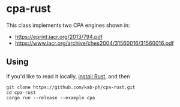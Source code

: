 # cpa-rust

This class implements two CPA engines shown in: 
- https://eprint.iacr.org/2013/794.pdf
- https://www.iacr.org/archive/ches2004/31560016/31560016.pdf

## Using
If you'd like to read it locally, [install Rust](https://www.rust-lang.org/tools/install), and then

    git clone https://github.com/kab-ph/cpa-rust.git
    cd cpa-rust
    cargo run --release --example cpa



